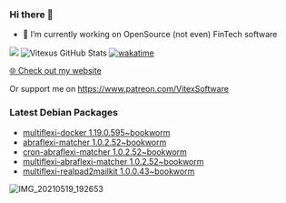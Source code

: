 ### Hi there 👋

- 🔭 I’m currently working on OpenSource  (not even) FinTech software

![](https://komarev.com/ghpvc/?username=Vitexus)
![Vitexus GitHub Stats](https://github-readme-stats.vercel.app/api?username=Vitexus&show_icons=true)
[![wakatime](https://wakatime.com/badge/user/5abba9ca-813e-43ac-9b5f-b1cfdf3dc1c7.svg)](https://wakatime.com/@5abba9ca-813e-43ac-9b5f-b1cfdf3dc1c7)

<p><a href="https://vitexsoftware.cz">🌐 Check out my website</a></p>

Or support me on https://www.patreon.com/VitexSoftware

### Latest Debian Packages
<!-- DEBIAN-PACKAGES-LIST:START -->
- [multiflexi-docker 1.19.0.595~bookworm](https://repo.vitexsoftware.com/package.php?package=multiflexi-docker)
- [abraflexi-matcher 1.0.2.52~bookworm](https://repo.vitexsoftware.com/package.php?package=abraflexi-matcher)
- [cron-abraflexi-matcher 1.0.2.52~bookworm](https://repo.vitexsoftware.com/package.php?package=cron-abraflexi-matcher)
- [multiflexi-abraflexi-matcher 1.0.2.52~bookworm](https://repo.vitexsoftware.com/package.php?package=multiflexi-abraflexi-matcher)
- [multiflexi-realpad2mailkit 1.0.0.43~bookworm](https://repo.vitexsoftware.com/package.php?package=multiflexi-realpad2mailkit)
<!-- DEBIAN-PACKAGES-LIST:END -->

![IMG_20210519_192653](https://user-images.githubusercontent.com/2621130/120022731-1bd48900-bfed-11eb-90f9-4f88f560b8b7.jpg)

<!--
**Vitexus/Vitexus** is a ✨ _special_ ✨ repository because its `README.md` (this file) appears on your GitHub profile.

Here are some ideas to get you started:

- 🌱 I’m currently learning ...
- 👯 I’m looking to collaborate on ...
- 🤔 I’m looking for help with ...
- 💬 Ask me about ...
- 📫 How to reach me: ...
- 😄 Pronouns: ...
- ⚡ Fun fact: ...
-->


